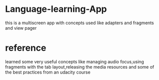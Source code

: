# Language-learning-App
this is a multiscreen app with concepts used like adapters and fragments and view pager


# reference
learned some very useful concepts like managing audio focus,using fragments with the tab layout,releasing the media resources and some of the best practices from an udacity course

